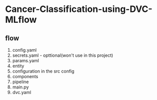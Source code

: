 # Cancer-Classification-using-DVC-MLflow

## flow
1. config.yaml
2. secrets.yaml - opttional(won't use in this project)
3. params.yaml
4. entity
5. configuration in the src config
6. components
7. pipeline
8. main.py
9. dvc.yaml